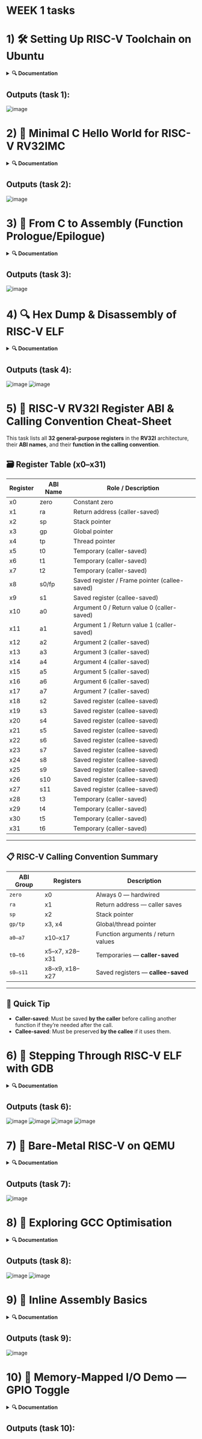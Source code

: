 # WEEK 1 tasks
# 1) 🛠️ Setting Up RISC-V Toolchain on Ubuntu
<details>
  <summary> <b> 🔍 Documentation </b> </summary>
This guide walks through the unpacking, setup, and verification of the `riscv64-unknown-elf-toolchain-10.2.0-2020.12.8-x86_64-linux-ubuntu14.tar.gz`.

---

## 📦 Step 1: Extract the Toolchain Archive

Download the archive (if not already), then extract it:

```bash
tar -xvzf riscv64-unknown-elf-toolchain-10.2.0-2020.12.8-x86_64-linux-ubuntu14.tar.gz
```

👉 *You should see a new directory created. It will typically contain a `bin/` folder with the RISC-V binaries.*

---

## 🛣️ Step 2: Add Toolchain to PATH

### 🔍 First, find the `bin/` directory:

Example (adjust based on your extracted folder):

```bash
cd riscv64-unknown-elf-toolchain-10.2.0-2020.12.8-x86_64-linux-ubuntu14
pwd  # Note this full path
```

Assume the full path is:

```bash
/home/yourusername/riscv64-unknown-elf-toolchain-10.2.0-2020.12.8-x86_64-linux-ubuntu14/bin
```

### ✅ Add it to your PATH:

#### For current session:

```bash
export PATH=/home/yourusername/riscv64-unknown-elf-toolchain-10.2.0-2020.12.8-x86_64-linux-ubuntu14/bin:$PATH
```

#### To make it permanent:

```bash
echo 'export PATH=/home/yourusername/riscv64-unknown-elf-toolchain-10.2.0-2020.12.8-x86_64-linux-ubuntu14/bin:$PATH' >> ~/.bashrc
source ~/.bashrc
```

✅ *Replace the path with your actual directory if different.*

---

## ✅ Step 3: Verify Installation

Run the following commands to verify everything is working:

```bash
riscv64-unknown-elf-gcc --version
```

```bash
riscv64-unknown-elf-objdump --version
```

```bash
riscv64-unknown-elf-gdb --version
```

Each command should output version info similar to:

```bash
riscv64-unknown-elf-gcc (GCC) 10.2.0
```

</p> </details>

## Outputs (task 1):

![image](https://github.com/user-attachments/assets/4411e65c-4fa0-424d-bc15-751acd7f91c8)


# 2) 🧪 Minimal C Hello World for RISC-V RV32IMC
<details>
  <summary> <b> 🔍 Documentation </b> </summary>

This task demonstrates how to write and cross-compile a minimal C program for the **RISC-V 32-bit RV32IMC** architecture using the RISC-V GNU toolchain.

---

## 📄 Step 1: Create `hello.c`

```c
#include <stdio.h>

int main() {
    printf("Hello, RISC-V!\n");
    return 0;
}
```

Save this file as `hello.c`.

---

## ⚙️ Step 2: Compile for RV32IMC

Run the following command using the RISC-V GCC:

```bash
riscv64-unknown-elf-gcc -march=rv32imc -mabi=ilp32 -o hello.elf hello.c
```

* `-march=rv32imc`: Target RISC-V 32-bit with IMC extensions
* `-mabi=ilp32`: Use the 32-bit integer ABI
* `-o hello.elf`: Output file in ELF format

---

## 🧾 Step 3: Confirm Output ELF Format

Use the `file` command to verify:

```bash
file hello.elf
```

✅ Expected output (example):

```
hello.elf: ELF 32-bit LSB executable, UCB RISC-V, version 1 (SYSV), statically linked, not stripped
```

This confirms that the binary is a valid **32-bit RISC-V ELF**.

---
</details>

## Outputs (task 2):
![image](https://github.com/user-attachments/assets/d198d6fb-3507-4757-8e2d-d4cf591e8446)


# 3) 🔧 From C to Assembly (Function Prologue/Epilogue)
<details>
  <summary> <b> 🔍 Documentation </b> </summary>
<p>
---



This task shows how to generate assembly code from a C file using RISC-V GCC and understand the **prologue and epilogue** of the `main` function.

---

## 🎯 Objective

* Generate a `.s` file (assembly output)
* Understand key instructions like `addi sp, sp, -16`, `sw ra, 12(sp)`, etc.

---

## 📝 Step 1: Generate Assembly from C

Make sure you're in the folder with `hello.c`.

Run:

```bash
riscv64-unknown-elf-gcc -S -O0 -march=rv32imc -mabi=ilp32 hello.c
```

* `-S`: Output assembly (`hello.s`)
* `-O0`: No optimization (easier to read)
* `-march=rv32imc`: Target RV32IMC architecture
* `-mabi=ilp32`: Use 32-bit ABI

---

## 📄 Step 2: Inspect `hello.s`

You will now have a file named `hello.s`. Open it:

```bash
cat hello.s
```

Inside, you'll see the `main:` function begin like this (your exact line numbers may vary):

```asm
main:
  addi    sp,sp,-16
  sw      ra,12(sp)
  sw      s0,8(sp)
  addi    s0,sp,16
```

And end like this:

```asm
  lw      ra,12(sp)
  lw      s0,8(sp)
  addi    sp,sp,16
  ret
```

---

## 🧠 Step 3: Explanation — Function Prologue and Epilogue

### ✅ Prologue

```asm
addi    sp,sp,-16     # Allocate 16 bytes on the stack
sw      ra,12(sp)     # Save return address (ra) at offset 12
sw      s0,8(sp)      # Save frame pointer (s0) at offset 8
addi    s0,sp,16      # Set frame pointer (s0 = old sp)
```

💡 This sets up the stack frame:

* Reserves space for local variables and saved registers.
* Preserves return address and previous frame pointer.

---

### ✅ Epilogue

```asm
lw      ra,12(sp)     # Restore return address
lw      s0,8(sp)      # Restore frame pointer
addi    sp,sp,16      # Deallocate stack space
ret                   # Return to caller using ra
```

💡 This restores the stack to its original state before the function call.

---
</p></details>

## Outputs (task 3):
![image](https://github.com/user-attachments/assets/85ee8cdb-1512-401a-b13e-ea2b88d7ab11)



# 4) 🔍 Hex Dump & Disassembly of RISC-V ELF
<details>
  <summary> <b> 🔍 Documentation </b> </summary>
<p>

This task explains how to:

* Disassemble a RISC-V ELF file
* Convert it into raw Intel HEX format
* Understand each part of an instruction in the disassembly

---

## 📦 Step 1: Disassemble the ELF

Use `objdump` to generate a readable assembly listing:

```bash
riscv64-unknown-elf-objdump -d hello.elf > hello.dump
```

This creates a `hello.dump` file containing the disassembled code.

To view it in terminal:

```bash
cat hello.dump
```

---

## 📤 Step 2: Convert ELF to Raw Intel HEX Format

Use `objcopy`:

```bash
riscv64-unknown-elf-objcopy -O ihex hello.elf hello.hex
```

This converts `hello.elf` into `hello.hex`, a raw machine-readable hex file useful for flashing to microcontrollers or viewing raw memory.

---

## 🔍 Step 3: Understand the Disassembly Output

A typical instruction in `hello.dump` might look like this:

```asm
80000074:  1141        addi sp,sp,-16
```

Here’s what each part means:

| Field            | Description                                                   |
| ---------------- | ------------------------------------------------------------- |
| `80000074:`      | Address in memory where this instruction resides              |
| `1141`           | Raw hexadecimal encoding of the instruction (opcode+operands) |
| `addi sp,sp,-16` | Assembly mnemonic + operands — what the CPU actually executes |

---

## 🧠 Example Breakdown: `1141` = `addi sp, sp, -16`

* **Instruction Type**: I-type (immediate)
* **Mnemonic**: `addi` → Add immediate value to register
* **Operands**:

  * `sp`: destination register
  * `sp`: source register
  * `-16`: immediate value

This instruction decreases the stack pointer by 16 bytes — typical in function prologues to allocate space on the stack.

</p></details>

## Outputs (task 4):
![image](https://github.com/user-attachments/assets/514c9a34-46ab-4fd7-9c96-4da835ca2e4c)
![image](https://github.com/user-attachments/assets/c42e7a2c-c98d-4b18-8d01-e605a29cbd62)


# 5) 🧾 RISC-V RV32I Register ABI & Calling Convention Cheat-Sheet

This task lists all **32 general-purpose registers** in the **RV32I** architecture, their **ABI names**, and their **function in the calling convention**.

## 🗃️ Register Table (x0–x31)

| Register | ABI Name | Role / Description                            |
| -------- | -------- | --------------------------------------------- |
| x0       | zero     | Constant zero                                 |
| x1       | ra       | Return address (caller-saved)                 |
| x2       | sp       | Stack pointer                                 |
| x3       | gp       | Global pointer                                |
| x4       | tp       | Thread pointer                                |
| x5       | t0       | Temporary (caller-saved)                      |
| x6       | t1       | Temporary (caller-saved)                      |
| x7       | t2       | Temporary (caller-saved)                      |
| x8       | s0/fp    | Saved register / Frame pointer (callee-saved) |
| x9       | s1       | Saved register (callee-saved)                 |
| x10      | a0       | Argument 0 / Return value 0 (caller-saved)    |
| x11      | a1       | Argument 1 / Return value 1 (caller-saved)    |
| x12      | a2       | Argument 2 (caller-saved)                     |
| x13      | a3       | Argument 3 (caller-saved)                     |
| x14      | a4       | Argument 4 (caller-saved)                     |
| x15      | a5       | Argument 5 (caller-saved)                     |
| x16      | a6       | Argument 6 (caller-saved)                     |
| x17      | a7       | Argument 7 (caller-saved)                     |
| x18      | s2       | Saved register (callee-saved)                 |
| x19      | s3       | Saved register (callee-saved)                 |
| x20      | s4       | Saved register (callee-saved)                 |
| x21      | s5       | Saved register (callee-saved)                 |
| x22      | s6       | Saved register (callee-saved)                 |
| x23      | s7       | Saved register (callee-saved)                 |
| x24      | s8       | Saved register (callee-saved)                 |
| x25      | s9       | Saved register (callee-saved)                 |
| x26      | s10      | Saved register (callee-saved)                 |
| x27      | s11      | Saved register (callee-saved)                 |
| x28      | t3       | Temporary (caller-saved)                      |
| x29      | t4       | Temporary (caller-saved)                      |
| x30      | t5       | Temporary (caller-saved)                      |
| x31      | t6       | Temporary (caller-saved)                      |

---

## 📋 RISC-V Calling Convention Summary

| ABI Group | Registers      | Description                        |
| --------- | -------------- | ---------------------------------- |
| `zero`    | x0             | Always 0 — hardwired               |
| `ra`      | x1             | Return address — caller saves      |
| `sp`      | x2             | Stack pointer                      |
| `gp/tp`   | x3, x4         | Global/thread pointer              |
| `a0–a7`   | x10–x17        | Function arguments / return values |
| `t0–t6`   | x5–x7, x28–x31 | Temporaries — **caller-saved**     |
| `s0–s11`  | x8–x9, x18–x27 | Saved registers — **callee-saved** |

---

## 🧠 Quick Tip

* **Caller-saved**: Must be saved **by the caller** before calling another function if they’re needed after the call.
* **Callee-saved**: Must be preserved **by the callee** if it uses them.


# 6) 🐞 Stepping Through RISC-V ELF with GDB
<details>
  <summary> <b> 🔍 Documentation </b> </summary>
<p>

This task demonstrates how to debug a cross-compiled RISC-V ELF file using the built-in **GDB simulator**, set breakpoints, step through code, and inspect registers.

---

## 📂 Prerequisites

* Ensure `hello.elf` is compiled with debug info:

```bash
riscv64-unknown-elf-gcc -g -march=rv32imc -mabi=ilp32 -o hello.elf hello.c
```

---

## 🧪 Step-by-Step Debugging with GDB

### 1️⃣ Launch GDB on the ELF file

```bash
riscv64-unknown-elf-gdb hello.elf
```

### 2️⃣ In GDB, connect to the built-in simulator

```
(gdb) target sim
```

### 3️⃣ Set a breakpoint at `main`

```
(gdb) break main
```

Output should say:
`Breakpoint 1 at 0x...: file hello.c, line 3.`

### 4️⃣ Start program execution

```
(gdb) run
```

The program stops at the start of `main`.

### 5️⃣ Step through instructions

```bash
(gdb) step       # Step into function
(gdb) next       # Step over lines
(gdb) disassemble
```

### 6️⃣ Inspect register values

```bash
(gdb) info registers
(gdb) info reg a0
```

This shows the current values of general-purpose and argument registers.

---

## 🧠 Useful GDB Commands Summary

| Command         | Description                        |
| --------------- | ---------------------------------- |
| `target sim`    | Use the GDB simulator backend      |
| `break main`    | Set a breakpoint at `main()`       |
| `run`           | Start the program                  |
| `step` / `next` | Step into / step over instructions |
| `info reg`      | Display all register values        |
| `info reg a0`   | Show just the `a0` register        |
| `disassemble`   | Show disassembled code around PC   |
| `x/i $pc`       | Examine current instruction        |

---

</p></details>

## Outputs (task 6):
![image](https://github.com/user-attachments/assets/2bb47397-d073-42c7-a15c-86ed116f2f0b)
![image](https://github.com/user-attachments/assets/af9289c6-f405-4397-95c7-e50f713ec1c6)
![image](https://github.com/user-attachments/assets/cb75a31b-930d-44e5-b323-80b629314cec)
![image](https://github.com/user-attachments/assets/0e870432-9d2a-46ca-bd1e-cf8606ee9390)


# 7) 🔧 Bare-Metal RISC-V on QEMU
<details>
  <summary> <b> 🔍 Documentation </b> </summary>
<p>  

Minimal example to verify a RISC-V bare-metal environment using QEMU.  

## Code (`hello2.c`)  
```c
/* Minimal bare-metal RISC-V program */
int main() {
    while (1); // Infinite loop = success (no crash)
    return 0;
}
```

## Build & Run  
### Compile  
```bash
riscv64-unknown-elf-gcc -march=rv32imac -mabi=ilp32 -nostdlib -o hello2.elf hello2.c
```  
- **`-nostdlib`**: No standard libraries (pure bare-metal).  
- **`rv32imac`**: Targets 32-bit RISC-V with Multiply/Atomics/Compressed extensions.  

### Run in QEMU  
```bash
qemu-system-riscv32 -nographic -machine sifive_e -kernel hello2.elf -bios none
```  
- **`-nographic`**: Output to terminal (no GUI).  
- **`sifive_e`**: Emulates SiFive E-series board (RAM at `0x80000000`).  
- **`-bios none`**: Skips firmware (executes `hello.elf` directly).  

### Expected Behavior  
- Silent infinite loop = ✅ Success (no crashes).  
- **Exit QEMU**: Press `Ctrl+A`, then `X`.  

## Why This Works  
1. **No Dependencies**: `-nostdlib` avoids CRT startup code.  
2. **Default RAM**: QEMU’s `sifive_e` machine pre-initializes memory.  
3. **Entry Point**: QEMU jumps directly to `main()`.  

---

### Next Steps  
Add UART initialization for actual outputs
</p></details>

## Outputs (task 7):
![image](https://github.com/user-attachments/assets/bf898e46-beac-4b9a-97c9-0ead38509812)


# 8) 🧪 Exploring GCC Optimisation
<details>
  <summary> <b> 🔍 Documentation </b> </summary>
<p>

### ❓ Question

**“Compile the same file with `-O0` vs `-O2`. What differences appear in the assembly and why?”**

---

### 📄 Source Code (`hello4.c`)

```c
#define UART0 0x10000000

void uart_putc(char c) {
    volatile char *tx = (char *)UART0;
    *tx = c;
}

void uart_puts(const char *s) {
    while (*s) {
        uart_putc(*s++);
    }
}

void _start() {
    uart_puts("Hello, UART!\n");
    while (1);
}
```

---

### 🧵 Step 1: Compile with No Optimization (`-O0`)

```bash
riscv64-unknown-elf-gcc -S -O0 -march=rv32imc -mabi=ilp32 hello4.c -o hello4_O0.s
```

> 🔍 This generates verbose, unoptimized assembly. Easy to read, but includes redundant code.

---

### ⚡ Step 2: Compile with Optimization (`-O2`)

```bash
riscv64-unknown-elf-gcc -S -O2 -march=rv32imc -mabi=ilp32 hello4.c -o hello4_O2.s
```

> 🔍 This generates highly optimized assembly: fewer instructions, more registers, tighter loops.

---

### 🧠 Step 3: Compare Both `.s` Files

#### Example: `hello4_O0.s` (Excerpt)

```asm
_start:
    addi    sp,sp,-16
    sw      ra,12(sp)
    ...
    call    uart_puts
    ...
```

#### Example: `hello4_O2.s` (Excerpt)

```asm
_start:
    li      a5,268435456   # UART0
    li      a4,72          # 'H'
    sb      a4,0(a5)
    ...
```

---

### 🧠 Explanation of Differences

| Optimization | Observed Change          | Explanation                                                               |
| ------------ | ------------------------ | ------------------------------------------------------------------------- |
| `-O0`        | Function calls preserved | GCC does not inline or optimize — keeps all calls literal.                |
| `-O2`        | Functions inlined        | `uart_puts()` is inlined directly into `_start()` to avoid call overhead. |
| `-O0`        | Stack frame setup        | Adds `sp` adjustments and saves registers regardless of need.             |
| `-O2`        | No stack frame           | Skips unnecessary instructions if safe to do so.                          |
| `-O2`        | Dead code removed        | GCC removes unused variables or unreachable code.                         |
| `-O2`        | Register use optimized   | Efficient use of `a4`, `a5` instead of memory.                            |

---


> 📎 Include side-by-side screenshots or diffs of `hello4_O0.s` vs `hello4_O2.s`
> Use `diff -u hello4_O0.s hello4_O2.s` for easy visual comparison.

---

### ✅ Conclusion

Using `-O2` optimization results in **faster, smaller binaries** by:

* Inlining functions like `uart_puts()`
* Removing unused instructions
* Avoiding unnecessary memory accesses or stack setup

Use `-O0` when debugging, and `-O2` for production/bare-metal use.

Below is a detailed explanation of **Dead-Code Elimination**, **Register Allocation**, and **Inlining**

---

## 🔍 Compiler Optimizations Explained

When compiling with optimization flags like `-O1`, `-O2`, or `-O3`, GCC performs several powerful transformations on your code. Here we explain three common techniques:

---

### 🗑️ 1. Dead-Code Elimination

> **Definition**: Removing code that **does not affect** program output.

#### ✅ Example (Removed Code)

```c
int x = 5;
int y = 10;
int z = x + y; // z is never used
```

GCC will eliminate `z`, and possibly `x` and `y`, because the result is never used.

#### 💡 Why?

* Saves space and runtime
* No side effects — safe to delete

---

### 🧠 2. Register Allocation

> **Definition**: Replacing memory access with **CPU registers** for faster execution.

#### 🔁 Without Optimization (`-O0`)

```asm
lw a0,0(sp)
sw a0,4(sp)
```

#### ⚡ With Optimization (`-O2`)

```asm
mv a1, a0
```

#### 💡 Why?

* Registers are faster than RAM
* Keeps values in CPU for reuse
* Reduces memory traffic

---

### 📦 3. Inlining

> **Definition**: Replacing a function call with its **actual body**, avoiding call overhead.

#### ❌ Without Inlining

```c
uart_putc('A');  // Function call
```

```asm
call uart_putc
```

#### ✅ With Inlining

```asm
li a0, 'A'
sb a0, 0(a1)     // Direct write to UART memory
```

#### 💡 Why?

* Speeds up small, frequently-used functions
* Saves function-call overhead (like stack/return)
* Enables further optimization inside the function body

---

### 📊 Summary Table

| Optimization          | Benefit                                            | Risk/Tradeoff                    |
| --------------------- | -------------------------------------------------- | -------------------------------- |
| Dead-code Elimination | Smaller binary, faster execution                   | Might remove debugging variables |
| Register Allocation   | Faster runtime, fewer loads/stores                 | Limited by number of registers   |
| Inlining              | Removes call overhead, enables deeper optimization | Can increase code size           |

---

✅ These techniques combined make your **RISC-V ELF faster, tighter, and better** suited for bare-metal execution.

</p></details>

## Outputs (task 8):
![image](https://github.com/user-attachments/assets/80dc3a3c-d304-474e-90bb-f36433f7906e)
![image](https://github.com/user-attachments/assets/74ed9179-6fc0-4e17-87de-12ce64435571)


# 9) 🔧 Inline Assembly Basics
<details>
  <summary> <b> 🔍 Documentation </b> </summary>
<p>

### 📄 Source Code

```c
#include <stdint.h>

static inline uint32_t rdcycle(void) {
    uint32_t c;
    asm volatile (
        "csrr %0, cycle"      /* Read the 64‑bit cycle CSR into a 32‑bit register */
        : "=r"(c)             /* Output operand: place the result in C variable 'c' */
        :                     /* No input operands */
        :                     /* No clobbered registers */
    );
    return c;

````

---

### 🧠 Explanation of Each Part

| Syntax               | Meaning |
| -------------------- | ------- |
| `asm volatile (...)` |         |

* **`asm`**: Insert inline assembly.
* **`volatile`**: Prevents the compiler from optimizing away or reordering this asm block. Ensures it executes exactly where placed.
  |
  \| `"csrr %0, cycle"`       | The assembly instruction: read the **cycle** CSR (number 0xC00) into the register `%0`. |
  \| `: "=r"(c)`              | **Output constraint**:
* **`=`** marks it as write‑only.
* **`r`** requests the compiler choose a general‑purpose register.
* `(c)` binds that register to the C variable `c`.
  |
  \| *(empty)*                | **Input operands**: none needed here.                                    |
  \| *(empty)*                | **Clobbers**: none declared (we only modify the output register).       |

---

### 📋 Quick Tips

* **CSR names** (like `cycle`) are aliases for their numeric identifiers (0xC00) in RISC‑V’s assembler.
* Always mark **hardware‑accessing asm** blocks as `volatile` so the compiler doesn’t remove or reorder them.
* The **`r`** constraint is the most common: it lets the compiler pick any register.
* If you needed multiple outputs or inputs, you’d list them as
  `: "=r"(out1), "=r"(out2) : "r"(in1), "r"(in2) : "memory", "cc"`


</p></details>

## Outputs (task 9):
![image](https://github.com/user-attachments/assets/bf64268c-a6ec-42e6-ab24-09a81e00f272)


# 10) 🔌 Memory-Mapped I/O Demo — GPIO Toggle
<details>
  <summary> <b> 🔍 Documentation </b> </summary>
<p>

### ❓ Question
**“Show a bare-metal C snippet to toggle a GPIO register located at `0x10012000`. How do I prevent the compiler from optimising the store away?”**

---

### 💻 Minimal C Code (Bare-metal GPIO Toggle)

```c
#include <stdint.h>

int main() {
    volatile uint32_t *gpio = (uint32_t*)0x10012000;
    *gpio = 0x1;  // Write 1 to GPIO register
    while (1);    // Prevent program from exiting
    return 0;
}
````

---

### 📌 Explanation

| Element                 | Purpose                                                                                                                  |
| ----------------------- | ------------------------------------------------------------------------------------------------------------------------ |
| `volatile`              | Tells the compiler not to optimize this memory access. It assumes the memory might change or have hardware side effects. |
| `(uint32_t*)0x10012000` | Casts the constant address to a pointer to a 32-bit unsigned integer.                                                    |
| `*gpio = 0x1;`          | Dereferences the pointer and stores `1` into the memory-mapped register.                                                 |
| `while (1);`            | Keeps the program running (infinite loop).                                                                               |

---

### 🧪 How to Check the Output

Since this is **bare-metal** (no OS), you can **observe the register value or hardware effect** by one of these:

1. **QEMU with UART or MMIO device** (if configured):

   * QEMU alone won’t show changes unless a custom device or model is connected to `0x10012000`.
   * You’d need to simulate with a memory-mapped peripheral using a device-tree or custom board.

2. **Use GDB to Inspect Memory at Runtime**:

   ```bash
   riscv32-unknown-elf-gdb hello_gpio.elf
   (gdb) target sim
   (gdb) break main
   (gdb) run
   (gdb) x/x 0x10012000   # Examine the value at the GPIO address
   ```

3. **On Real Hardware**:

   * Use a logic analyzer, serial output, or an LED connected to the GPIO pin.

---

### 🛠 Build Example

```bash
riscv64-unknown-elf-gcc -nostartfiles -march=rv32imc -mabi=ilp32 -T linker.ld -o hello_gpio.elf gpio.c
```

Make sure your `link.ld` script maps the `.text` section correctly and does not overlap with MMIO region.

---

### 📘 Notes

* The **volatile** keyword is critical when accessing memory-mapped registers to ensure correctness.
* You must ensure the address `0x10012000` is **word-aligned** (which it is) for 32-bit access.


</p></details>

## Outputs (task 10):

